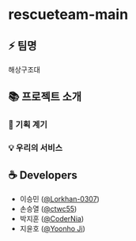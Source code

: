 # rescueteam-main

## ⚡ 팀명
해상구조대

## 📚 프로젝트 소개

### 🥚 기획 계기

### 💡 우리의 서비스

## ☕ Developers

- 이승민 ([@Lorkhan-0307](https://github.com/Lorkhan-0307))
- 손승열 ([@ctwc55](https://github.com/ctwc55))
- 박지훈 ([@CoderNia](https://github.com/CoderNia))
- 지윤호 ([@Yoonho Ji](https://github.com/unono915))
